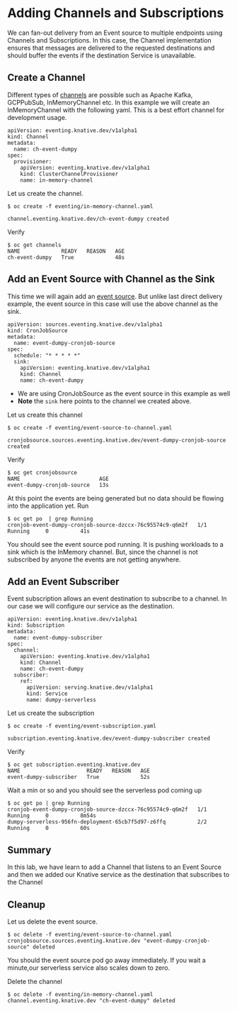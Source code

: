 # Adding Channels and Subscriptions

We can fan-out delivery from an Event source to multiple endpoints using Channels and Subscriptions. In this case, the Channel implementation ensures that messages are delivered to the requested destinations and should buffer the events if the destination Service is unavailable.

## Create a Channel

Different types of [channels](https://knative.dev/docs/eventing/channels/) are possible such as Apache Kafka, GCPPubSub, InMemoryChannel etc. In this example we will create an InMemoryChannel with the following yaml. This is a best effort channel for development usage.

```
apiVersion: eventing.knative.dev/v1alpha1
kind: Channel
metadata:
  name: ch-event-dumpy
spec:
  provisioner: 
    apiVersion: eventing.knative.dev/v1alpha1
    kind: ClusterChannelProvisioner
    name: in-memory-channel
```

Let us create the channel.

```
$ oc create -f eventing/in-memory-channel.yaml 

channel.eventing.knative.dev/ch-event-dumpy created
```

Verify

```
$ oc get channels
NAME             READY   REASON   AGE
ch-event-dumpy   True             48s
```

## Add an Event Source with Channel as the Sink

This time we will again add an [event source](https://knative.dev/docs/eventing/sources/). But unlike last direct delivery example, the event source in this case will use the above channel as the sink.

```
apiVersion: sources.eventing.knative.dev/v1alpha1
kind: CronJobSource
metadata:
  name: event-dumpy-cronjob-source
spec:
  schedule: "* * * * *"
  sink:
    apiVersion: eventing.knative.dev/v1alpha1
    kind: Channel
    name: ch-event-dumpy
```
* We are using CronJobSource as the event source in this example as well
* **Note** the  `sink` here points to the channel we created above.

Let us create this channel

```
$ oc create -f eventing/event-source-to-channel.yaml 

cronjobsource.sources.eventing.knative.dev/event-dumpy-cronjob-source created
```

Verify

```
$ oc get cronjobsource
NAME                         AGE
event-dumpy-cronjob-source   13s

```

At this point the  events are being generated but no data should be flowing into the application yet. Run 

```
$ oc get po  | grep Running
cronjob-event-dumpy-cronjob-source-dzccx-76c95574c9-q6m2f   1/1     Running     0          41s
```

You should see the event source pod running. It is pushing workloads to a  sink which is the InMemory channel. But, since the channel is not subscribed by anyone the events are not getting anywhere.

## Add an Event Subscriber

Event subscription allows an event destination to subscribe to a channel. In our case we will configure our service as the destination.


```
apiVersion: eventing.knative.dev/v1alpha1
kind: Subscription
metadata:
  name: event-dumpy-subscriber
spec:
  channel:
    apiVersion: eventing.knative.dev/v1alpha1
    kind: Channel
    name: ch-event-dumpy
  subscriber:
    ref:
      apiVersion: serving.knative.dev/v1alpha1
      kind: Service
      name: dumpy-serverless
```

Let us create the subscription

```
$ oc create -f eventing/event-subscription.yaml 

subscription.eventing.knative.dev/event-dumpy-subscriber created
```

Verify

```
$ oc get subscription.eventing.knative.dev
NAME                     READY   REASON   AGE
event-dumpy-subscriber   True             52s
```

Wait a min or so and you should see the serverless pod coming up

```
$ oc get po | grep Running
cronjob-event-dumpy-cronjob-source-dzccx-76c95574c9-q6m2f   1/1     Running     0          8m54s
dumpy-serverless-956fn-deployment-65cb7f5d97-z6ffq          2/2     Running     0          60s
```

## Summary

In this lab, we have learn to add a Channel that listens to an Event Source and then we added our Knative service as the destination that subscribes to the Channel

## Cleanup

Let us delete the event source.

```
$ oc delete -f eventing/event-source-to-channel.yaml 
cronjobsource.sources.eventing.knative.dev "event-dumpy-cronjob-source" deleted
```

You should the event source pod go away immediately. If you wait a minute,our serverless service also scales down to zero.

Delete the channel

```
$ oc delete -f eventing/in-memory-channel.yaml 
channel.eventing.knative.dev "ch-event-dumpy" deleted

```








